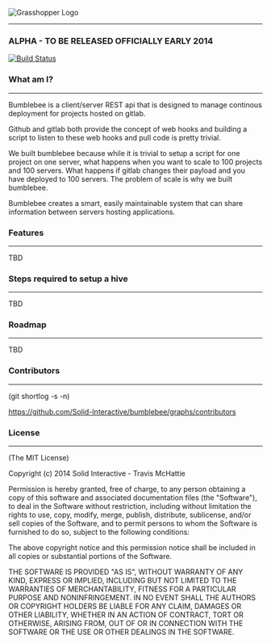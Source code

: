 ![Grasshopper Logo](https://s3.amazonaws.com/SolidInteractive/images/bumblebee/bumblebee-hdr.png)

---------------------------------------------------------------

### ALPHA - TO BE RELEASED OFFICIALLY EARLY 2014

[![Build Status](https://travis-ci.org/Solid-Interactive/bumblebee.png?branch=master)](https://travis-ci.org/Solid-Interactive/bumblebee)

### What am I?

------------------------------------------------------------------

Bumblebee is a client/server REST api that is designed to manage continous deployment for projects hosted on gitlab.

Github and gitlab both provide the concept of web hooks and building a script to listen to these web hooks and pull code is pretty trivial.

We built bumblebee because while it is trivial to setup a script for one project on one server, what happens when you want to scale to 100 projects and 100 servers. What happens if gitlab changes their payload and you have deployed to 100 servers. The problem of scale is why we built bumblebee.

Bumblebee creates a smart, easily maintainable system that can share information between servers hosting applications.


### Features

------------------------------------------------------------------

TBD


### Steps required to setup a hive

------------------------------------------------------------------

TBD


### Roadmap

------------------------------------------------------------------

TBD


### Contributors

------------------------------------------------------------------

(git shortlog -s -n)

https://github.com/Solid-Interactive/bumblebee/graphs/contributors


### License

------------------------------------------------------------------

(The MIT License)

Copyright (c) 2014 Solid Interactive - Travis McHattie

Permission is hereby granted, free of charge, to any person obtaining a copy of this software and associated documentation files (the "Software"), to deal in the Software without restriction, including without limitation the rights to use, copy, modify, merge, publish, distribute, sublicense, and/or sell copies of the Software, and to permit persons to whom the Software is furnished to do so, subject to the following conditions:

The above copyright notice and this permission notice shall be included in all copies or substantial portions of the Software.

THE SOFTWARE IS PROVIDED "AS IS", WITHOUT WARRANTY OF ANY KIND, EXPRESS OR IMPLIED, INCLUDING BUT NOT LIMITED TO THE WARRANTIES OF MERCHANTABILITY, FITNESS FOR A PARTICULAR PURPOSE AND NONINFRINGEMENT. IN NO EVENT SHALL THE AUTHORS OR COPYRIGHT HOLDERS BE LIABLE FOR ANY CLAIM, DAMAGES OR OTHER LIABILITY, WHETHER IN AN ACTION OF CONTRACT, TORT OR OTHERWISE, ARISING FROM, OUT OF OR IN CONNECTION WITH THE SOFTWARE OR THE USE OR OTHER DEALINGS IN THE SOFTWARE.